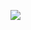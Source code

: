 



[![](https://visitcount.itsvg.in/api?id=joturlan&label=Profile%20Views&color=0&icon=5&pretty=false)](https://visitcount.itsvg.in)
